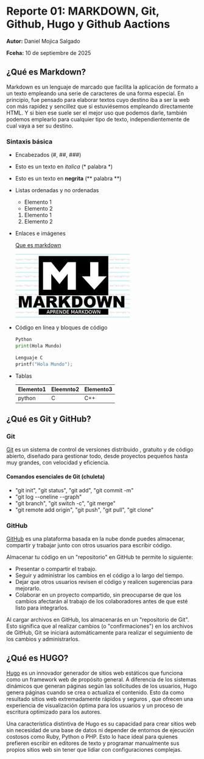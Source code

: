# Reporte 01: MARKDOWN, Git, Github, Hugo y Github Aactions

**Autor:** Daniel Mojica Salgado

**Fceha:** 10 de septiembre de 2025

## ¿Qué es Markdown?

Markdown es un lenguaje de marcado que facilita la aplicación de formato a un texto empleando una serie de caracteres de una forma especial. En principio, fue pensado para elaborar textos cuyo destino iba a ser la web con más rapidez y sencillez que si estuviésemos empleando directamente HTML. Y si bien ese suele ser el mejor uso que podemos darle, también podemos emplearlo para cualquier tipo de texto, independientemente de cual vaya a ser su destino.

### Sintaxis básica

- Encabezados (#, ##, ###)
- Esto es un texto en *italica* (* palabra *)
- Esto es un texto en **negrita** (** palabra **)
- Listas ordenadas y no ordenadas
  - Elemento 1
  - Elemento 2
  
  1. Elemento 1
  1. Elemento 2
  
- Enlaces e imágenes

    [Que es markdown](https://www.genbeta.com/guia-de-inicio/que-es-markdown-para-que-sirve-y-como-usarlo)

    ![markdown](markdown.jpeg)
- Código en línea y bloques de código

    ```python
    Python
    print(Hola Mundo)
    ```

    ```C
    Lenguaje C
    printf("Hola Mundo");
    ```

- Tablas

    |Elemento1|Eleemnto2|Elemento3|
    | - | - | - |
    |python|C|C++|

## ¿Qué es Git y GitHub?

### Git

[Git](https://git-scm.com/) es un sistema de control de versiones distribuido , gratuito y de código abierto, diseñado para gestionar todo, desde proyectos pequeños hasta muy grandes, con velocidad y eficiencia.

#### Comandos esenciales de Git (chuleta)

- "git init", "git status", "git add", "git commit -m"
- "git log --oneline --graph"
- "git branch", "git switch -c", "git merge"
- "git remote add origin", "git push", "git pull", "git clone"

### GitHub

[GitHub](https://github.com/) es una plataforma basada en la nube donde puedes almacenar, compartir y trabajar junto con otros usuarios para escribir código.

Almacenar tu código en un "repositorio" en GitHub te permite lo siguiente:

- Presentar o compartir el trabajo.
- Seguir y administrar los cambios en el código a lo largo del tiempo.
- Dejar que otros usuarios revisen el código y realicen sugerencias para mejorarlo.
- Colaborar en un proyecto compartido, sin preocuparse de que los cambios afectarán al trabajo de los colaboradores antes de que esté listo para integrarlos.

Al cargar archivos en GitHub, los almacenarás en un "repositorio de Git". Esto significa que al realizar cambios (o "confirmaciones") en los archivos de GitHub, Git se iniciará automáticamente para realizar el seguimiento de los cambios y administrarlos.

## ¿Qué es HUGO?

[Hugo](https://gohugo.io/) es un innovador generador de sitios web estáticos que funciona como un framework web de propósito general. A diferencia de los sistemas dinámicos que generan páginas según las solicitudes de los usuarios, Hugo genera páginas cuando se crea o actualiza el contenido. Esto da como resultado sitios web extremadamente rápidos y seguros , que ofrecen una experiencia de visualización óptima para los usuarios y un proceso de escritura optimizado para los autores.

Una característica distintiva de Hugo es su capacidad para crear sitios web sin necesidad de una base de datos ni depender de entornos de ejecución costosos como Ruby, Python o PHP. Esto lo hace ideal para quienes prefieren escribir en editores de texto y programar manualmente sus propios sitios web sin tener que lidiar con configuraciones complejas.

